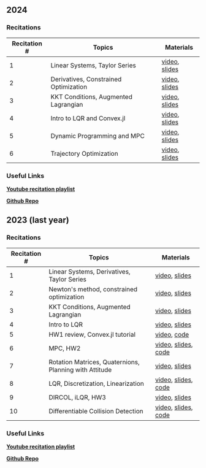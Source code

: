 ## 2024
### Recitations
| Recitation #     | Topics|     Materials  |
| ----------- | ----------- |---           | 
| 1     |  Linear Systems, Taylor Series  |[video](https://youtu.be/97JZi5ztc3c?si=YyChhlIZy_MdUp89), [slides](https://github.com/Optimal-Control-16-745/recitations-2024/blob/main/1_19/1-19-recitation.pdf) |
| 2     |  Derivatives, Constrained Optimization  |[video](https://youtu.be/uk2hs1RgOak), [slides](https://github.com/Optimal-Control-16-745/recitations-2024/blob/main/1_26/1-26-recitation.pdf) |
| 3     |  KKT Conditions, Augmented Lagrangian  |[video](https://youtu.be/jyq7_GoT0H4), [slides](https://github.com/Optimal-Control-16-745/recitations-2024/blob/main/2_02/2-02-recitation.pdf) |
| 4     |  Intro to LQR and Convex.jl |[video](https://youtu.be/ScxZKBW44dY), [slides](https://github.com/Optimal-Control-16-745/recitations-2024/blob/main/2_09/2-09-recitation.pdf)  |
| 5     |  Dynamic Programming and MPC |[video](https://youtu.be/i-byLUF5oLI), [slides](https://github.com/Optimal-Control-16-745/recitations-2024/blob/main/2_16/2-16-recitation.pdf)  |
| 6     |  Trajectory Optimization |[video](https://youtu.be/ZExMm8DTcMw), [slides](https://github.com/Optimal-Control-16-745/recitations-2024/blob/main/2_23/2-23-recitation.pdf)  |






### Useful Links 

[**Youtube recitation playlist**](https://www.youtube.com/playlist?list=PLR-CEg9er7kFfMQU9c3P8J77H3yKb4pTK)

[**Github Repo**](https://github.com/Optimal-Control-16-745/recitations-2024)

## 2023 (last year)

### Recitations

| Recitation #     | Topics|     Materials  |
| ----------- | ----------- |---           | 
| 1     |  Linear Systems, Derivatives, Taylor Series  |[video](https://youtu.be/EjAiRam95U4), [slides](https://github.com/Optimal-Control-16-745/recitations-2023/blob/main/1_20_recitation.pdf) |
| 2     |  Newton's method, constrained optimization  |[video](https://youtu.be/7Z1p-cj36_U), [slides](https://github.com/Optimal-Control-16-745/recitations-2023/blob/main/1_27_recitation.pdf) | 
| 3     |  KKT Conditions, Augmented Lagrangian  |[video](https://youtu.be/qGoGGSpg9Fs), [slides](https://github.com/Optimal-Control-16-745/recitations-2023/blob/main/2_02_recitation.pdf) | 
| 4     |  Intro to LQR |[video](https://youtu.be/Sv5dmh6Gjn0), [slides](https://github.com/Optimal-Control-16-745/recitations-2023/blob/main/2_10_recitation.pdf) | 
| 5     |  HW1 review, Convex.jl tutorial |[video](https://youtu.be/934sed8G_tA),       [code](https://github.com/Optimal-Control-16-745/recitations-2023/tree/main/2_17_recitation) | 
| 6     |  MPC, HW2 |[video](https://youtu.be/oB2haX6KW10), [slides](https://github.com/Optimal-Control-16-745/recitations-2023/blob/main/2_24_recitation/2_24_recitation.pdf), [code](https://github.com/Optimal-Control-16-745/recitations-2023/tree/main/2_24_recitation) | 
| 7     |  Rotation Matrices, Quaternions, Planning with Attitude  |[video](https://youtu.be/hw17MjP0LLo), [slides](https://github.com/Optimal-Control-16-745/recitations-2023/blob/main/3_2_recitation.pdf) | 
| 8     |  LQR, Discretization, Linearization |[video](https://youtu.be/O2dpemKCLWU), [slides](https://github.com/Optimal-Control-16-745/recitations-2023/blob/main/3_17_recitation/3_17_recitation.pdf), [code](https://github.com/Optimal-Control-16-745/recitations-2023/blob/main/3_17_recitation/rk4_jacobians.ipynb) | 
| 9     |  DIRCOL, iLQR, HW3  |[video](https://youtu.be/yGD4SsiRafE), [slides](https://github.com/Optimal-Control-16-745/recitations-2023/blob/main/3_24_recitation.pdf) | 
| 10     |  Differentiable Collision Detection  |[video](https://youtu.be/QLc0vrAigac), [slides](https://github.com/Optimal-Control-16-745/recitations-2023/blob/main/3_31_recitation/3_31_recitation.pdf), [code](https://github.com/Optimal-Control-16-745/recitations-2023/tree/main/3_31_recitation) | 

### Useful Links 

[**Youtube recitation playlist**](https://www.youtube.com/playlist?list=PLR-CEg9er7kH11A7Sg1rATCf5Noa7wauu)

[**Github Repo**](https://github.com/Optimal-Control-16-745/recitations-2023)
<!-- 1. [1/20 recitation (linear systems, derivatives, Taylor series)](https://youtu.be/EjAiRam95U4)
2. [1/27 recitation (Newton's method, constrained optimization)](https://youtu.be/7Z1p-cj36_U)
3. [2/2 recitation (KKT Conditions, Augmented Lagrangian)](https://youtu.be/qGoGGSpg9Fs)
4. [2/10 recitation (LQR pt. 1)](https://youtu.be/Sv5dmh6Gjn0)
5. [2/17 recitation (HW1 review, Convex.jl tutorial)](https://youtu.be/934sed8G_tA)
6. [2/24 recitation (MPC, HW2)](https://youtu.be/oB2haX6KW10)
7. [3/2 recitation (Rotation Matrices, Quaternions, Planning with Attitude)](https://youtu.be/hw17MjP0LLo)
8. [3/17 recitation (LQR, Discretization, Linearization)](https://youtu.be/O2dpemKCLWU)
9. [2/24 recitation (DIRCOL, iLQR, HW3)](https://youtu.be/yGD4SsiRafE)
10. [3/31 recitation (Collision Avoidance, DCOL)](https://youtu.be/QLc0vrAigac) -->
